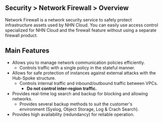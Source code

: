 ## Security > Network Firewall > Overview

Network Firewall is a network security service to safely protect infrastructure assets used by NHN Cloud. 
You can easily use access control specialized for NHN Cloud and the firewall feature without using a separate firewall product.

## Main Features
* Allows you to manage network communication policies efficiently.
    * Controls traffic with a single policy in the stateful manner.
* Allows for safe protection of instances against external attacks with the Hub-Spoke structure.
    * Controls internal traffic and inbound/outbound traffic between VPCs.
      * **Do not control inter-region traffic.**
* Provides real-time log search and backup for blocking and allowing networks.
    * Provides several backup methods to suit the customer's environment (Syslog, Object Storage, Log & Crach Search).
* Provides high availability (redundancy) for reliable operation.